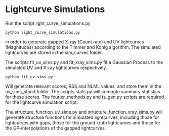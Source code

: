 # Lightcurve Simulations

Run the script light_curve_simulations.py

```
python light_curve_simulations.py
```

in order to generate gapped X-ray (Count rate) and UV lightcurves (Magnitudes) according to the 
Timmer and Konig algorithm. The simulated lightcurves are stored in the sim_curves folder.

The scripts fit_uv_sims.py and fit_xray_sims.py fit a Gaussian Process to the simulated UV and X-ray lightcurves
respectively.

```
python fit_uv_sims.py
```

Will generate relevant scores, RSS and NLML values, and store them in the uv_sims_stand folder. The scripts
stats.py will compute summary statistics for these scores. The fourier_methods.py and ts_gen.py scripts are required
for the lightcurve simulation script.

The structure_function_uv_sims.py and structure_function_xray_sims.py will generate structure
functions for simulated lightcurves, including those for lightcurves with gaps, those for
the ground-truth lightcurves and those for the GP-interpolations of the gapped lightcurves.
